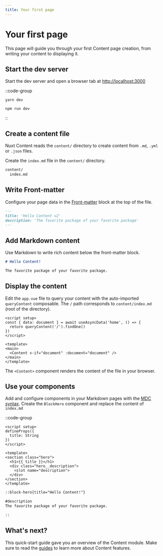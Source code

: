 ```yaml
---
title: Your first page
---
```


# Your first page

This page will guide you through your first Content page creation, from writing your content to displaying it.

## Start the dev server

Start the dev server and open a browser tab at <http://localhost:3000>

::code-group

```bash[yarn]
yarn dev
```

```bash[npm]
npm run dev
```

::

## Create a content file

Nuxt Content reads the `content/` directory to create content from `.md`, `.yml` or `.json` files.

Create the `index.md` file in the `content/` directory.

```zsh [Directory structure]
content/
  index.md
```

## Write Front-matter

Configure your page data in the [Front-matter](/guide/writing-content/front-matter) block at the top of the file.

```markdown [content/index.md]
---
title: 'Hello Content v2'
description: 'The favorite package of your favorite package'
---
```

## Add Markdown content

Use Markdown to write rich content below the front-matter block.

```markdown [content/index.md]
# Hello Content!

The favorite package of your favorite package.
```

## Display the content

Edit the `app.vue` file to query your content with the auto-imported `queryContent` composable. The `/` path corresponds to `content/index.md` (root of the directory).

```vue[app.vue]
<script setup>
const { data: document } = await useAsyncData('home', () => {
  return queryContent('/').findOne()
})
</script>

<template>
<main>
  <Content v-if="document" :document="document" />
</main>
</template>
```

The `<Content>` component renders the content of the file in your browser.

## Use your components

Add and configure components in your Markdown pages with the [MDC syntax](/guide/syntax/mdc). Create the `BlockHero` component and replace the content of `index.md`

::code-group

```vue[components/BlockHero.vue]
<script setup>
defineProps({
  title: String
})
</script>

<template>
<section class="hero">
  <h1>{{ title }}</h1>
  <div class="hero__description">
    <slot name="description">
  </div>
</section>
</template>
```

```markdown [content/index.md]
::block-hero{title="Hello Content!"}

#description
The favorite package of your favorite package.

::
```

## What's next?

This quick-start guide gave you an overview of the Content module. Make sure to read the [guides](/guide/writing-content/content-directory) to learn more about Content features.
